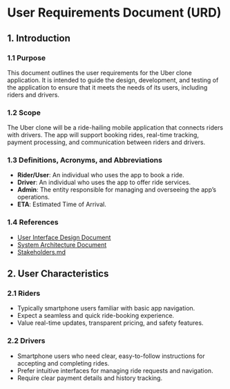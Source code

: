 # User Requirements Document (URD)

## 1. Introduction

### 1.1 Purpose
This document outlines the user requirements for the Uber clone application. It is intended to guide the design, development, and testing of the application to ensure that it meets the needs of its users, including riders and drivers.

### 1.2 Scope
The Uber clone will be a ride-hailing mobile application that connects riders with drivers. The app will support booking rides, real-time tracking, payment processing, and communication between riders and drivers.

### 1.3 Definitions, Acronyms, and Abbreviations
- **Rider/User**: An individual who uses the app to book a ride.
- **Driver**: An individual who uses the app to offer ride services.
- **Admin**: The entity responsible for managing and overseeing the app’s operations.
- **ETA**: Estimated Time of Arrival.

### 1.4 References
- [User Interface Design Document](#)
- [System Architecture Document](#)
- [Stakeholders.md](https://github.com/IIITLucknowSWEngg/CSAICSBTeam002/blob/main/stakeholders.md)

## 2. User Characteristics

### 2.1 Riders
- Typically smartphone users familiar with basic app navigation.
- Expect a seamless and quick ride-booking experience.
- Value real-time updates, transparent pricing, and safety features.

### 2.2 Drivers
- Smartphone users who need clear, easy-to-follow instructions for accepting and completing rides.
- Prefer intuitive interfaces for managing ride requests and navigation.
- Require clear payment details and history tracking.
